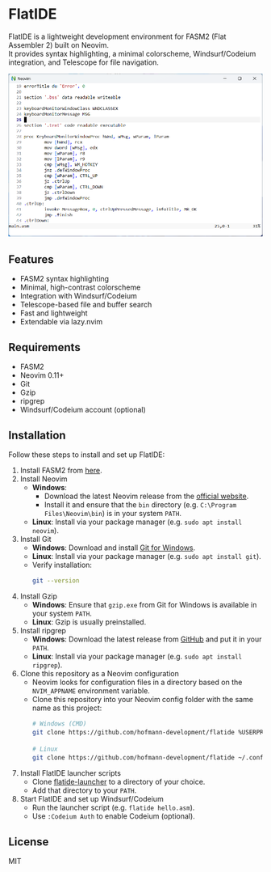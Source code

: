 # FlatIDE

FlatIDE is a lightweight development environment for FASM2 (Flat Assembler 2) built on Neovim.  
It provides syntax highlighting, a minimal colorscheme, Windsurf/Codeium integration, and Telescope for file navigation.

<img src="screenshot.png" alt="FlatIDE Screenshot" width="800">

## Features

- FASM2 syntax highlighting
- Minimal, high-contrast colorscheme
- Integration with Windsurf/Codeium
- Telescope-based file and buffer search
- Fast and lightweight
- Extendable via lazy.nvim

## Requirements

- FASM2
- Neovim 0.11+
- Git
- Gzip
- ripgrep
- Windsurf/Codeium account (optional)

## Installation

Follow these steps to install and set up FlatIDE:

1. Install FASM2 from [here](https://flatassembler.net/download.php).
2. Install Neovim
   - **Windows**:
     - Download the latest Neovim release from the [official website](https://neovim.io/).
     - Install it and ensure that the `bin` directory (e.g. `C:\Program Files\Neovim\bin`) is in your system `PATH`.
   - **Linux**: Install via your package manager (e.g. `sudo apt install neovim`).
3. Install Git
   - **Windows**: Download and install [Git for Windows](https://gitforwindows.org/).
   - **Linux**: Install via your package manager (e.g. `sudo apt install git`).
   - Verify installation:
     ```sh
     git --version
     ```
4. Install Gzip
   - **Windows**: Ensure that `gzip.exe` from Git for Windows is available in your system `PATH`.
   - **Linux**: Gzip is usually preinstalled.
5. Install ripgrep
   - **Windows**: Download the latest release from [GitHub](https://github.com/BurntSushi/ripgrep/releases) and put it in your `PATH`.
   - **Linux**: Install via your package manager (e.g. `sudo apt install ripgrep`).
6. Clone this repository as a Neovim configuration
   - Neovim looks for configuration files in a directory based on the `NVIM_APPNAME` environment variable.
   - Clone this repository into your Neovim config folder with the same name as this project:
     ```sh
     # Windows (CMD)
     git clone https://github.com/hofmann-development/flatide %USERPROFILE%\flatide

     # Linux
     git clone https://github.com/hofmann-development/flatide ~/.config/flatide
     ```
7. Install FlatIDE launcher scripts
   - Clone [flatide-launcher](https://github.com/hofmann-development/flatide-launcher) to a directory of your choice.
   - Add that directory to your `PATH`.
8. Start FlatIDE and set up Windsurf/Codeium
   - Run the launcher script (e.g. `flatide hello.asm`).
   - Use `:Codeium Auth` to enable Codeium (optional).

## License

MIT
